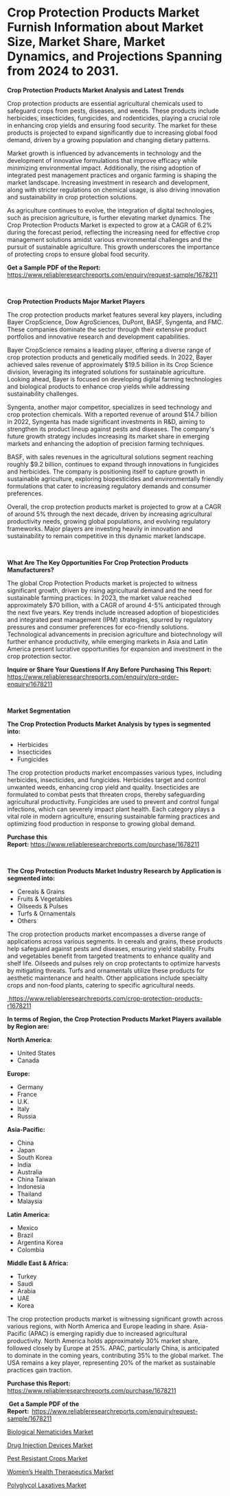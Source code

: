 <p><h1>Crop Protection Products Market Furnish Information about Market Size, Market Share, Market Dynamics, and Projections Spanning from 2024 to 2031.</h1></p><p><strong>Crop Protection Products Market Analysis and Latest Trends</strong></p>
<p><p>Crop protection products are essential agricultural chemicals used to safeguard crops from pests, diseases, and weeds. These products include herbicides, insecticides, fungicides, and rodenticides, playing a crucial role in enhancing crop yields and ensuring food security. The market for these products is projected to expand significantly due to increasing global food demand, driven by a growing population and changing dietary patterns.</p><p>Market growth is influenced by advancements in technology and the development of innovative formulations that improve efficacy while minimizing environmental impact. Additionally, the rising adoption of integrated pest management practices and organic farming is shaping the market landscape. Increasing investment in research and development, along with stricter regulations on chemical usage, is also driving innovation and sustainability in crop protection solutions.</p><p>As agriculture continues to evolve, the integration of digital technologies, such as precision agriculture, is further elevating market dynamics. The Crop Protection Products Market is expected to grow at a CAGR of 6.2% during the forecast period, reflecting the increasing need for effective crop management solutions amidst various environmental challenges and the pursuit of sustainable agriculture. This growth underscores the importance of protecting crops to ensure global food security.</p></p>
<p><strong>Get a Sample PDF of the Report:&nbsp;</strong> <a href="https://www.reliableresearchreports.com/enquiry/request-sample/1678211?utm_campaign=28&utm_medium=2&utm_source=Github&utm_content=ia&utm_term=28122024&utm_id=crop-protection-products">https://www.reliableresearchreports.com/enquiry/request-sample/1678211</a></p>
<p>&nbsp;</p>
<p><strong>Crop Protection Products Major Market Players</strong></p>
<p><p>The crop protection products market features several key players, including Bayer CropScience, Dow AgroSciences, DuPont, BASF, Syngenta, and FMC. These companies dominate the sector through their extensive product portfolios and innovative research and development capabilities.</p><p>Bayer CropScience remains a leading player, offering a diverse range of crop protection products and genetically modified seeds. In 2022, Bayer achieved sales revenue of approximately $19.5 billion in its Crop Science division, leveraging its integrated solutions for sustainable agriculture. Looking ahead, Bayer is focused on developing digital farming technologies and biological products to enhance crop yields while addressing sustainability challenges.</p><p>Syngenta, another major competitor, specializes in seed technology and crop protection chemicals. With a reported revenue of around $14.7 billion in 2022, Syngenta has made significant investments in R&D, aiming to strengthen its product lineup against pests and diseases. The company's future growth strategy includes increasing its market share in emerging markets and enhancing the adoption of precision farming techniques.</p><p>BASF, with sales revenues in the agricultural solutions segment reaching roughly $9.2 billion, continues to expand through innovations in fungicides and herbicides. The company is positioning itself to capture growth in sustainable agriculture, exploring biopesticides and environmentally friendly formulations that cater to increasing regulatory demands and consumer preferences.</p><p>Overall, the crop protection products market is projected to grow at a CAGR of around 5% through the next decade, driven by increasing agricultural productivity needs, growing global populations, and evolving regulatory frameworks. Major players are investing heavily in innovation and sustainability to remain competitive in this dynamic market landscape.</p></p>
<p>&nbsp;</p>
<p><strong>What Are The Key Opportunities For Crop Protection Products Manufacturers?</strong></p>
<p><p>The global Crop Protection Products market is projected to witness significant growth, driven by rising agricultural demand and the need for sustainable farming practices. In 2023, the market value reached approximately $70 billion, with a CAGR of around 4-5% anticipated through the next five years. Key trends include increased adoption of biopesticides and integrated pest management (IPM) strategies, spurred by regulatory pressures and consumer preferences for eco-friendly solutions. Technological advancements in precision agriculture and biotechnology will further enhance productivity, while emerging markets in Asia and Latin America present lucrative opportunities for expansion and investment in the crop protection sector.</p></p>
<p><strong>Inquire or Share Your Questions If Any Before Purchasing This Report:</strong> <a href="https://www.reliableresearchreports.com/enquiry/pre-order-enquiry/1678211?utm_campaign=28&utm_medium=2&utm_source=Github&utm_content=ia&utm_term=28122024&utm_id=crop-protection-products">https://www.reliableresearchreports.com/enquiry/pre-order-enquiry/1678211</a></p>
<p>&nbsp;</p>
<p><strong>Market Segmentation</strong></p>
<p><strong>The Crop Protection Products Market Analysis by types is segmented into:</strong></p>
<p><ul><li>Herbicides</li><li>Insecticides</li><li>Fungicides</li></ul></p>
<p><p>The crop protection products market encompasses various types, including herbicides, insecticides, and fungicides. Herbicides target and control unwanted weeds, enhancing crop yield and quality. Insecticides are formulated to combat pests that threaten crops, thereby safeguarding agricultural productivity. Fungicides are used to prevent and control fungal infections, which can severely impact plant health. Each category plays a vital role in modern agriculture, ensuring sustainable farming practices and optimizing food production in response to growing global demand.</p></p>
<p><strong>Purchase this Report:&nbsp;</strong><a href="https://www.reliableresearchreports.com/purchase/1678211?utm_campaign=28&utm_medium=2&utm_source=Github&utm_content=ia&utm_term=28122024&utm_id=crop-protection-products">https://www.reliableresearchreports.com/purchase/1678211</a></p>
<p>&nbsp;</p>
<p><strong>The Crop Protection Products Market Industry Research by Application is segmented into:</strong></p>
<p><ul><li>Cereals & Grains</li><li>Fruits & Vegetables</li><li>Oilseeds & Pulses</li><li>Turfs & Ornamentals</li><li>Others</li></ul></p>
<p><p>The crop protection products market encompasses a diverse range of applications across various segments. In cereals and grains, these products help safeguard against pests and diseases, ensuring yield stability. Fruits and vegetables benefit from targeted treatments to enhance quality and shelf life. Oilseeds and pulses rely on crop protectants to optimize harvests by mitigating threats. Turfs and ornamentals utilize these products for aesthetic maintenance and health. Other applications include specialty crops and non-food plants, catering to specific agricultural needs.</p></p>
<p><a href="https://www.reliableresearchreports.com/crop-protection-products-r1678211?utm_campaign=28&utm_medium=2&utm_source=Github&utm_content=ia&utm_term=28122024&utm_id=crop-protection-products">&nbsp;https://www.reliableresearchreports.com/crop-protection-products-r1678211</a></p>
<p><strong>In terms of Region, the Crop Protection Products Market Players available by Region are:</strong></p>
<p>
    <p> <strong> North America: </strong>
        <ul>
            <li>United States</li>
            <li>Canada</li>
        </ul>
        </p> 
    <p> <strong> Europe: </strong>
        <ul>
            <li>Germany</li>
            <li>France</li>
            <li>U.K.</li>
            <li>Italy</li>
            <li>Russia</li>
        </ul>
        </p> 
    <p> <strong> Asia-Pacific: </strong>
        <ul>
            <li>China</li>
            <li>Japan</li>
            <li>South Korea</li>
            <li>India</li>
            <li>Australia</li>
            <li>China Taiwan</li>
            <li>Indonesia</li>
            <li>Thailand</li>
            <li>Malaysia</li>
        </ul>
        </p> 
    <p> <strong> Latin America: </strong>
        <ul>
            <li>Mexico</li>
            <li>Brazil</li>
            <li>Argentina Korea</li>
            <li>Colombia</li>
        </ul>
        </p> 
    <p> <strong> Middle East & Africa: </strong>
        <ul>
            <li>Turkey</li>
            <li>Saudi</li>
            <li>Arabia</li>
            <li>UAE</li>
            <li>Korea</li>
        </ul>
    </p>
    </p>
<p><p>The crop protection products market is witnessing significant growth across various regions, with North America and Europe leading in share. Asia-Pacific (APAC) is emerging rapidly due to increased agricultural productivity. North America holds approximately 30% market share, followed closely by Europe at 25%. APAC, particularly China, is anticipated to dominate in the coming years, contributing 35% to the global market. The USA remains a key player, representing 20% of the market as sustainable practices gain traction.</p></p>
<p><strong>Purchase this Report: </strong><a href="https://www.reliableresearchreports.com/purchase/1678211?utm_campaign=28&utm_medium=2&utm_source=Github&utm_content=ia&utm_term=28122024&utm_id=crop-protection-products">https://www.reliableresearchreports.com/purchase/1678211</a></p>
<p>&nbsp;<strong>Get a Sample PDF of the Report:&nbsp;&nbsp;</strong><a href="https://www.reliableresearchreports.com/enquiry/request-sample/1678211?utm_campaign=28&utm_medium=2&utm_source=Github&utm_content=ia&utm_term=28122024&utm_id=crop-protection-products">https://www.reliableresearchreports.com/enquiry/request-sample/1678211</a></p>
<p><strong></strong></p>
<p><p><a href="https://github.com/indrystar/Market-Research-Report-List-5/blob/main/biological-nematicides-market.md?utm_campaign=28&utm_medium=2&utm_source=Github&utm_content=ia&utm_term=28122024&utm_id=crop-protection-products">Biological Nematicides Market</a></p><p><a href="https://github.com/SamiaChowdhury801/Market-Research-Report-List-1/blob/main/drug-injection-devices-market.md?utm_campaign=28&utm_medium=2&utm_source=Github&utm_content=ia&utm_term=28122024&utm_id=crop-protection-products">Drug Injection Devices Market</a></p><p><a href="https://github.com/lehumiston1971679/Market-Research-Report-List-1/blob/main/pest-resistant-crops-market.md?utm_campaign=28&utm_medium=2&utm_source=Github&utm_content=ia&utm_term=28122024&utm_id=crop-protection-products">Pest Resistant Crops Market</a></p><p><a href="https://github.com/LilianFaulkner65/Market-Research-Report-List-1/blob/main/womens-health-therapeutics-market.md?utm_campaign=28&utm_medium=2&utm_source=Github&utm_content=ia&utm_term=28122024&utm_id=crop-protection-products">Women’s Health Therapeutics Market</a></p><p><a href="https://github.com/rileymgdorcas/Market-Research-Report-List-1/blob/main/polyglycol-laxatives-market.md?utm_campaign=28&utm_medium=2&utm_source=Github&utm_content=ia&utm_term=28122024&utm_id=crop-protection-products">Polyglycol Laxatives Market</a></p></p>
